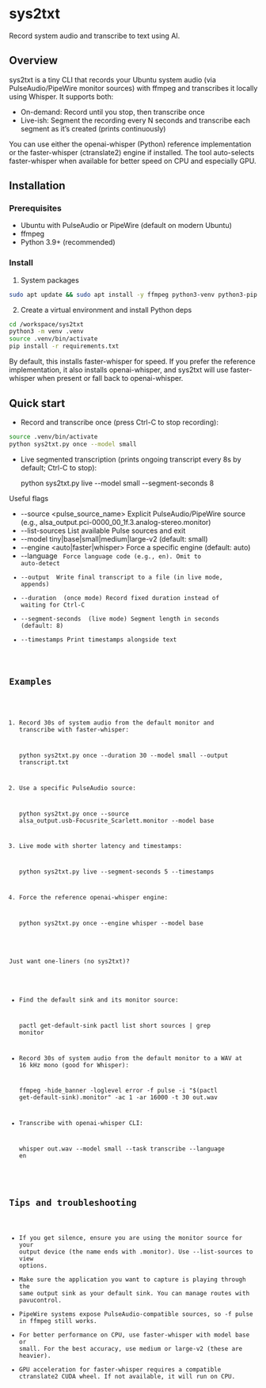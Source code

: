 # sys2txt

Record system audio and transcribe to text using AI.

## Overview

sys2txt is a tiny CLI that records your Ubuntu system audio (via PulseAudio/PipeWire monitor sources) with ffmpeg and transcribes it locally using Whisper. It supports both:

- On-demand: Record until you stop, then transcribe once
- Live-ish: Segment the recording every N seconds and transcribe each segment as it’s created (prints continuously)

You can use either the openai-whisper (Python) reference implementation or the faster-whisper (ctranslate2) engine if installed. The tool auto-selects faster-whisper when available for better speed on CPU and especially GPU.

## Installation

### Prerequisites

- Ubuntu with PulseAudio or PipeWire (default on modern Ubuntu)
- ffmpeg
- Python 3.9+ (recommended)

### Install

1) System packages

```bash
sudo apt update && sudo apt install -y ffmpeg python3-venv python3-pip
```

2) Create a virtual environment and install Python deps

```bash
cd /workspace/sys2txt
python3 -m venv .venv
source .venv/bin/activate
pip install -r requirements.txt
```

By default, this installs faster-whisper for speed. If you prefer the reference implementation, it also installs openai-whisper, and sys2txt will use faster-whisper when present or fall back to openai-whisper.

## Quick start

- Record and transcribe once (press Ctrl-C to stop recording):

```bash
source .venv/bin/activate
python sys2txt.py once --model small
```

- Live segmented transcription (prints ongoing transcript every 8s by default; Ctrl-C to stop):

    python sys2txt.py live --model small --segment-seconds 8

Useful flags

- --source <pulse_source_name>  Explicit PulseAudio/PipeWire source (e.g., alsa_output.pci-0000_00_1f.3.analog-stereo.monitor)
- --list-sources                 List available Pulse sources and exit
- --model <size>                 tiny|base|small|medium|large-v2 (default: small)
- --engine <auto|faster|whisper> Force a specific engine (default: auto)
- --language <code>              Force language code (e.g., en). Omit to auto-detect
- --output <path>                Write final transcript to a file (in live mode, appends)
- --duration <seconds>           (once mode) Record fixed duration instead of waiting for Ctrl-C
- --segment-seconds <n>          (live mode) Segment length in seconds (default: 8)
- --timestamps                   Print timestamps alongside text

## Examples

1) Record 30s of system audio from the default monitor and transcribe with faster-whisper:

    python sys2txt.py once --duration 30 --model small --output transcript.txt

2) Use a specific PulseAudio source:

    python sys2txt.py once --source alsa_output.usb-Focusrite_Scarlett.monitor --model base

3) Live mode with shorter latency and timestamps:

    python sys2txt.py live --segment-seconds 5 --timestamps

4) Force the reference openai-whisper engine:

    python sys2txt.py once --engine whisper --model base

Just want one-liners (no sys2txt)?

- Find the default sink and its monitor source:

    pactl get-default-sink
    pactl list short sources | grep monitor

- Record 30s of system audio from the default monitor to a WAV at 16 kHz mono (good for Whisper):

    ffmpeg -hide_banner -loglevel error -f pulse -i "$(pactl get-default-sink).monitor" -ac 1 -ar 16000 -t 30 out.wav

- Transcribe with openai-whisper CLI:

    whisper out.wav --model small --task transcribe --language en

## Tips and troubleshooting

- If you get silence, ensure you are using the monitor source for your output device (the name ends with .monitor). Use --list-sources to view options.
- Make sure the application you want to capture is playing through the same output sink as your default sink. You can manage routes with pavucontrol.
- PipeWire systems expose PulseAudio-compatible sources, so -f pulse in ffmpeg still works.
- For better performance on CPU, use faster-whisper with model base or small. For the best accuracy, use medium or large-v2 (these are heavier).
- GPU acceleration for faster-whisper requires a compatible ctranslate2 CUDA wheel. If not available, it will run on CPU.
